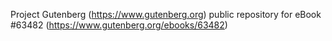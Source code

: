 Project Gutenberg (https://www.gutenberg.org) public repository for eBook #63482 (https://www.gutenberg.org/ebooks/63482)
